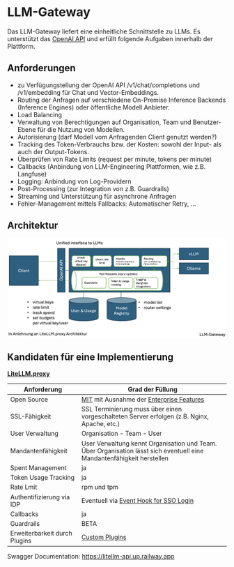 # LLM-Gateway

Das LLM-Gateway liefert eine einheitliche Schnittstelle zu LLMs. Es unterstützt das [OpenAI API](https://platform.openai.com/docs/overview) und erfüllt folgende Aufgaben innerhalb der Plattform.

## Anforderungen

- zu Verfügungstellung der OpenAI API /v1/chat/completions und /v1/embedding für Chat und Vector-Embeddings.
- Routing der Anfragen auf verschiedene On-Premise Inference Backends (Inference Engines) oder öffentliche Modell Anbieter.
- Load Balancing
- Verwaltung von Berechtigungen auf Organisation, Team und Benutzer-Ebene für die Nutzung von Modellen.
- Autorisierung (darf Modell vom Anfragenden Client genutzt werden?)
- Tracking des Token-Verbrauchs bzw. der Kosten: sowohl der Input- als auch der Output-Tokens.
- Überprüfen von Rate Limits (request per minute, tokens per minute)
- Callbacks (Anbindung von LLM-Engineering Plattformen, wie z.B. Langfuse)
- Logging: Anbindung von Log-Providern
- Post-Processing (zur Integration von z.B. Guardrails)
- Streaming und Unterstützung für asynchrone Anfragen
- Fehler-Management mittels Fallbacks: Automatischer Retry, ...  

## Architektur

![image](llm_gateway.png)


## Kandidaten für eine Implementierung

**[LiteLLM.proxy](https://docs.litellm.ai/docs/simple_proxy)**

| Anforderung | Grad der Füllung |
| --- | ----------- |
| Open Source | [MIT](https://github.com/BerriAI/litellm?tab=License-1-ov-file#readme) mit Ausnahme der [Enterprise Features](https://docs.litellm.ai/docs/proxy/enterprise) |
| SSL-Fähigkeit | SSL Terminierung muss über einen vorgeschalteten Server erfolgen (z.B. Nginx, Apache, etc.) |
| User Verwaltung | Organisation - Team - User |
| Mandantenfähigkeit | User Verwaltung kennt Organisation und Team. Über Organisation lässt sich eventuell eine Mandantenfähigkeit herstellen |
| Spent Management | ja |
| Token Usage Tracking | ja |
| Rate Lmit | rpm und tpm |
| Authentifizierung via IDP | Eventuell via [Event Hook for SSO Login](https://docs.litellm.ai/docs/proxy/custom_sso)|
| Callbacks | ja |
| Guardrails | BETA |
| Erweiterbarkeit durch Plugins | [Custom Plugins](https://docs.litellm.ai/docs/proxy/call_hooks) |


Swagger Documentation: <https://litellm-api.up.railway.app>